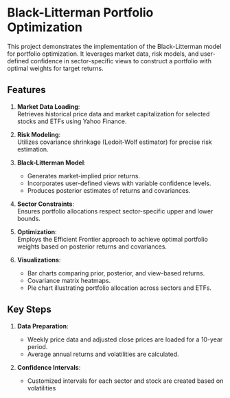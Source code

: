 # Black-Litterman Portfolio Optimization

This project demonstrates the implementation of the Black-Litterman model for portfolio optimization. It leverages market data, risk models, and user-defined confidence in sector-specific views to construct a portfolio with optimal weights for target returns.

## Features

1. **Market Data Loading**:  
   Retrieves historical price data and market capitalization for selected stocks and ETFs using Yahoo Finance.

2. **Risk Modeling**:  
   Utilizes covariance shrinkage (Ledoit-Wolf estimator) for precise risk estimation.

3. **Black-Litterman Model**:  
   - Generates market-implied prior returns.  
   - Incorporates user-defined views with variable confidence levels.  
   - Produces posterior estimates of returns and covariances.

4. **Sector Constraints**:  
   Ensures portfolio allocations respect sector-specific upper and lower bounds.

5. **Optimization**:  
   Employs the Efficient Frontier approach to achieve optimal portfolio weights based on posterior returns and covariances.

6. **Visualizations**:  
   - Bar charts comparing prior, posterior, and view-based returns.  
   - Covariance matrix heatmaps.  
   - Pie chart illustrating portfolio allocation across sectors and ETFs.

## Key Steps

1. **Data Preparation**:  
   - Weekly price data and adjusted close prices are loaded for a 10-year period.  
   - Average annual returns and volatilities are calculated.

2. **Confidence Intervals**:  
   - Customized intervals for each sector and stock are created based on volatilities
